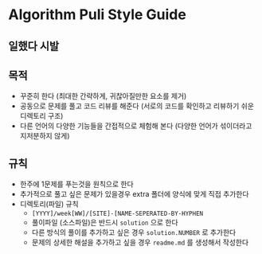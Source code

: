 # Algorithm Puli Style Guide

## 일했다 시발

## 목적
- 꾸준히 한다 (최대한 간략하게, 귀찮아질만한 요소를 제거)
- 공동으로 문제를 풀고 코드 리뷰를 해준다 (서로의 코드를 확인하고 리뷰하기 쉬운 디렉토리 구조)
- 다른 언어의 다양한 기능들을 간접적으로 체험해 본다 (다양한 언어가 섞이더라고 지저분하지 않게)

## 규칙
- 한주에 1문제를 푸는것을 원칙으로 한다
- 추가적으로 풀고 싶은 문제가 있을경우 extra 폴더에 양식에 맞게 직접 추가한다
- 디렉토리(파일) 규칙
	- `[YYYY]/week[WW]/[SITE]-[NAME-SEPERATED-BY-HYPHEN`
	- 풀이파일 (소스파일)은 반드시 `solution` 으로 한다
	- 다른 방식의 풀이를 추가하고 싶은 경우 `solution.NUMBER` 로 추가한다
	- 문제의 상세한 해설을 추가하고 싶을 경우 `readme.md` 를 생성해서 작성한다

